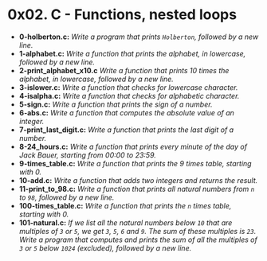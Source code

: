 # 0x02. C - Functions, nested loops

* **0-holberton.c:** _Write a program that prints `Holberton`, followed by a new line._
* **1-alphabet.c:** _Write a function that prints the alphabet, in lowercase, followed by a new line._
* **2-print_alphabet_x10.c** _Write a function that prints 10 times the alphabet, in lowercase, followed by a new line._
* **3-islower.c:** _Write a function that checks for lowercase character._
* **4-isalpha.c:** _Write a function that checks for alphabetic character._
* **5-sign.c:** _Write a function that prints the sign of a number._
* **6-abs.c:** _Write a function that computes the absolute value of an integer._
* **7-print_last_digit.c:** _Write a function that prints the last digit of a number._
* **8-24_hours.c:** _Write a function that prints every minute of the day of Jack Bauer, starting from 00:00 to 23:59._
* **9-times_table.c:** _Write a function that prints the 9 times table, starting with 0._
* **10-add.c:** _Write a function that adds two integers and returns the result._
* **11-print_to_98.c:** _Write a function that prints all natural numbers from `n` to `98`, followed by a new line._
* **100-times_table.c:** _Write a function that prints the `n` times table, starting with 0._
* **101-natural.c:** _If we list all the natural numbers below `10` that are multiples of `3` or `5`, we get `3`, `5`, `6` and `9`. The sum of these multiples is `23`. Write a program that computes and prints the sum of all the multiples of `3` or `5` below `1024` (excluded), followed by a new line._
